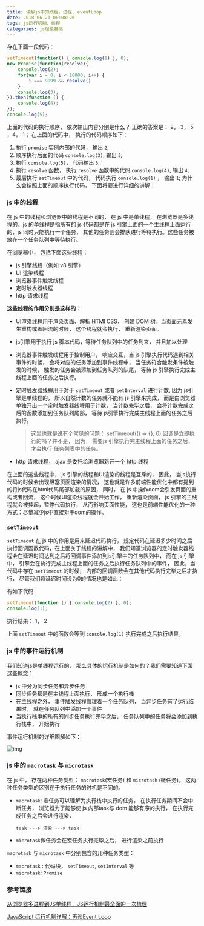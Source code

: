 ```yaml
---
title: 详解js中的线程，进程, eventLoop
date: 2018-06-21 00:08:26
tags: js运行机制，线程
categories: js理论基础
---
```


存在下面一段代码：

```javascript
setTimeout(function() { console.log(1) }, 0);
new Promise(function(resolve){
    console.log(2);
    for(var i = 0; i < 10000; i++) {
        i === 9999 && resolve()
    }
    console.log(3);
}).then(function () {
    console.log(4);
});
console.log(5);
```
上面的代码的执行顺序， 依次输出内容分别是什么？
正确的答案是： 2， 3， 5 ，4， 1；
在上面的代码中， 执行的代码顺序如下：
1. 执行 `promise` 实例内部的代码， 输出 `2`;
2. 顺序执行后面的代码 `console.log(3)`, 输出 `3`;
3. 执行 `console.log(5)`， 代码输出 `5`;
4. 执行 `resolve` 函数， 执行 `resolve` 函数中的代码  `console.log(4)`, 输出 `4`;
5. 最后执行 `setTimeout` 中的代码， 代码执行 `console.log(1)` ， 输出 `1`;
  为什么会按照上面的顺序执行代码， 下面将要进行详细的讲解：  


###  js 中的线程

在 js 中的线程和浏览器中的线程是不同的， 在 js 中是单线程， 在浏览器是多线程的。js 的单线程是指所有的 js 代码都是在 js 引擎上面的一个主线程上面运行的，js  同时只能执行一个任务， 其他的任务则会排队进行等待执行。这些任务被放在一个任务队列中等待执行。

在浏览器中， 包括下面这些线程：

- js 引擎线程（例如 v8 引擎）
- UI 渲染线程
- 浏览器事件触发线程
- 定时触发器线程
- http 请求线程



**这些线程的作用分别是这样的：**
- UI渲染线程用于渲染页面、解析 HTMl CSS， 创建 DOM 树。当页面元素发生重构或者回流的时候， 这个线程就会执行， 重新渲染页面。

- js引擎用于执行 js 脚本代码，等待任务队列中的任务到来， 并且加以处理

- 浏览器事件触发线程用于控制用户， 响应交互，当 js 引擎执行代码遇到相关事件的时候， 会将对应的任务添加到事件线程中， 当任务符合触发条件被触发的时候， 触发的任务会被添加到任务队列的队尾， 等待 js 引擎执行完成主线程上面的任务之后执行。

- 定时触发器线程用于对于 `setTimeout` 或者 `setInterval` 进行计数, 因为 js引擎是单线程的， 所以自然计数的任务就不能有 js 引擎来完成， 而是由浏览器单独开出一个定时触发器线程用于计数， 当计数完毕之后， 会将计数完成之后的函数添加到任务队列尾部， 等待 js引擎执行完成主线程上面的任务之后执行。

  > 这里也就是说有个常见的问题： setTimeout(() => {}, 0);回调是立即执行的吗？并不是， 因为， 需要js 引擎执行完主线程上面的任务之后， 才会执行 任务列表中的任务。

- http 请求线程， ajax 是委托给浏览器新开一个 http 线程

在上面的这些线程中， js 引擎的线程和UI渲染的线程是互斥的， 因此， 当js执行代码的时候会出现阻塞页面渲染的情况， 这也就是许多前端性能优化中都有提到的将js代码在html代码尾部加载的原因， 同时， 在 js 中操作dom会引发页面的重构或者回流， 这个时候UI渲染线程就会开始工作， 重新渲染页面， js 引擎的主线程就会被挂起，暂停代码执行， 从而影响页面性能， 这也是前端性能优化的一种方式：尽量减少js中直接对于dom的操作。

### `setTimeout`
`setTimeout` 在 js 中的作用是用来延迟代码执行， 规定代码在延迟多少时间之后执行回调函数代码，在上面关于线程的讲解中， 我们知道浏览器的定时触发器线程会在延迟时间达到之后将回调事件添加到js引擎中的任务队列中， 而在 js 引擎中， 引擎会在执行完成主线程上面的任务之后执行任务队列中的事件， 因此，当代码中存在 `setTimeout` 的时候， 内部的回调函数会在其他代码执行完毕之后才执行，  尽管我们将延迟时间设为0的情况也是如此：

有如下代码：
```javascript
setTimeout(function () { console.log(2) }, 0);
console.log(1);
```
执行结果： 1， 2

上面 `setTimeout` 中的函数会等到 `console.log(1)` 执行完成之后执行结果。

### js 中的事件运行机制

我们知道js是单线程运行的， 那么具体的运行机制是如何的？我们需要知道下面这些概念：

* js 中分为同步任务和异步任务
* 同步任务都是在主线程上面执行， 形成一个执行栈
* 在主线程之外， 事件触发线程管理着一个任务队列， 当异步任务有了运行结果时， 就在任务队列中添加一个事件
* 当执行栈中的所有的同步任务执行完毕之后， 任务队列中的任务将会添加到执行栈中， 开始执行  

事件运行机制的详细图解如下：

![img](https://img.funteas.com/d39f926aa5d3d036a6d5e3bbe5695c45?imageView2/2/w/800)

### js 中的 `macrotask` 与 `microtask`

在 js 中， 存在两种任务类型： `macrotask`(宏任务) 和 `microtash` (微任务)， 这两种任务类型的区别在于执行任务的时机是不同的。

* `macrotask`: 宏任务可以理解为执行栈中执行的任务， 在执行任务期间不会中断任务， 浏览器为了能够使 js 内部task与 dom 能够有序的执行， 在执行完成任务之后会进行渲染，

  ```
  task ---> 渲染 ---> task
  ```

* `microtask`微任务会在宏任务执行完毕之后， 进行渲染之前执行  

`macrotask` 与 `microtask` 中分别包含的几种任务类型：

* `macrotask` : 代码块， `setTimeout`, `setInterval` 等
* `microtask`: `Promise`  



### 参考链接

[从浏览器多进程到JS单线程，JS运行机制最全面的一次梳理](https://funteas.com/topic/5a64e9482630e6f31583701d)

[JavaScript 运行机制详解：再谈Event Loop](http://www.ruanyifeng.com/blog/2014/10/event-loop.html)